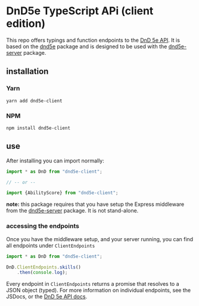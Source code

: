 # DnD5e TypeScript APi (client edition)

This repo offers typings and function endpoints to the [DnD 5e API](http://www.dnd5eapi.co/).  It is based on the [dnd5e](https://github.com/SandyGifford/dnd5e) package and is designed to be used with the [dnd5e-server](https://github.com/SandyGifford/dnd5e-server) package.

## installation

### Yarn
```
yarn add dnd5e-client
```

### NPM
```
npm install dnd5e-client
```

## use

After installing you can import normally:

```typescript
import * as DnD from "dnd5e-client";

// -- or --

import {AbilityScore} from "dnd5e-client";
```

<quote>**note:** this package requires that you have setup the Express middleware from the [dnd5e-server](https://github.com/SandyGifford/dnd5e-server) package.  It is not stand-alone.</quote>

### accessing the endpoints

Once you have the middleware setup, and your server running, you can find all endpoints under `ClientEndpoints`

```typescript
import * as DnD from "dnd5e-client";

DnD.ClientEndpoints.skills()
	.then(console.log);
```

Every endpoint in `ClientEndpoints` returns a promise that resolves to a JSON object (typed).  For more information on individual endpoints, see the JSDocs, or the [DnD 5e API docs](http://www.dnd5eapi.co/docs/).
